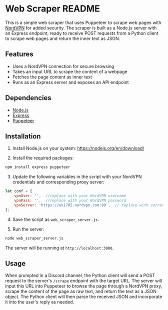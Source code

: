 
# Web Scraper README

This is a simple web scraper that uses Puppeteer to scrape web pages with [NordVPN](https://nordvpn.com/) for added security. The scraper is built as a Node.js server with an Express endpoint, ready to receive POST requests from a Python client to scrape web pages and return the inner text as JSON.

## Features

- Uses a NordVPN connection for secure browsing
- Takes an input URL to scrape the content of a webpage
- Fetches the page content as inner text
- Runs as an Express server and exposes an API endpoint

## Dependencies

- [Node.js](https://nodejs.org/)
- [Express](https://www.npmjs.com/package/express)
- [Puppeteer](https://www.npmjs.com/package/puppeteer)

## Installation

1. Install Node.js on your system: https://nodejs.org/en/download/

2. Install the required packages:

```bash
npm install express puppeteer
```

3. Update the following variables in the script with your NordVPN credentials and corresponding proxy server:

```javascript
let conf = {
    vpnUser: '',  //replace with your NordVPN username
    vpnPass: '',  //replace with your NordVPN password
    vpnServer: 'https://uk1785.nordvpn.com:89',  // replace with correct proxy details from NordVPN
};
```

4. Save the script as `web_scraper_server.js`.

5. Run the server:

```bash
node web_scraper_server.js
```

The server will be running at `http://localhost:3000`.

## Usage

When prompted in a Discord channel, the Python client will send a POST request to the server's `/scrape` endpoint with the target URL. The server will input this URL into Puppeteer to browse the page through a NordVPN proxy, scrape the content of the page as raw text, and return the text as a JSON object. The Python client will then parse the received JSON and incorporate it into the user's reply as needed.
